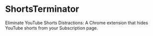 # ShortsTerminator
Eliminate YouTube Shorts Distractions: A Chrome extension that hides YouTube shorts from your Subscription page.
